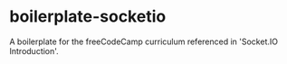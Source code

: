 # boilerplate-socketio
A boilerplate for the freeCodeCamp curriculum referenced in 'Socket.IO Introduction'.
